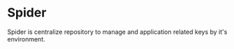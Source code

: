 # Spider
Spider is centralize repository to manage and application related keys by it's environment.